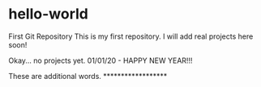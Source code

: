 # hello-world
First Git Repository
This is my first repository.  I will add real projects here soon!

Okay... no projects yet.  01/01/20 - HAPPY NEW YEAR!!!


These are additional words.  ******************



